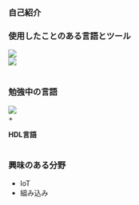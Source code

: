 ### 自己紹介

### 使用したことのある言語とツール
<a href="https://skillicons.dev">
<img src="https://skillicons.dev/icons?i=python,cs,html,css " />  
<br><img src="https://skillicons.dev/icons?i=raspberrypi,firebase " />
</a>
<!--←gcpはcloud functionsを使用-->  
<br>  
<br>  

### 勉強中の言語
<a href="https://skillicons.dev">
<img src="https://skillicons.dev/icons?i=go " />  
</a>
<br>
    +
<br>  

**HDL言語**   
<br>
### 興味のある分野
- IoT
- 組み込み
<br>

 

<!--
**mahiro-tech/mahiro-tech** is a ✨ _special_ ✨ repository because its `README.md` (this file) appears on your GitHub profile.

Here are some ideas to get you started:

- 🔭 I’m currently working on ...
- 🌱 I’m currently learning ...
- 👯 I’m looking to collaborate on ...
- 🤔 I’m looking for help with ...
- 💬 Ask me about ...
- 📫 How to reach me: ...
- 😄 Pronouns: ...
- ⚡ Fun fact: ...
-->
